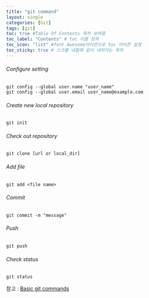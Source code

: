 ```yaml
---
title: "git command"
layout: single
categories: [Git]
tags: [git]
toc: true #Table Of Contents 목차 보여줌
toc_label: "Contents" # toc 이름 정의
toc_icon: "list" #font Awesome아이콘으로 toc 아이콘 설정
toc_sticky: true # 스크롤 내릴때 같이 내려가는 목차
---
```


###### Configure setting
```
git config --global user.name "user_name"
git config --global user.email user_name@example.com
```

###### Create new local repository
```
git init
```

###### Check out repository
```
git clone [url or local_dir]
```

###### Add file
```
git add <file name>
``` 

###### Commit 
```
git commit -m "message"
```

###### Push
```
git push
```

###### Check status
```
git status
```

참고 : [Basic git commands](https://confluence.atlassian.com/bitbucketserver/basic-git-commands-776639767.html)
